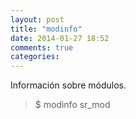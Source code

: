 ```yaml
---
layout: post
title: "modinfo"
date: 2014-01-27 18:52
comments: true
categories: 
---
```

Información sobre módulos.

>$ modinfo sr_mod

